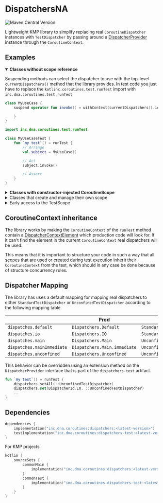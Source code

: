 # DispatchersNA

![Maven Central Version](https://img.shields.io/maven-central/v/inc.dna.coroutines/dispatchers)

Lightweight KMP library to simplify replacing real `CoroutineDispatcher` instances with `TestDispatcher` by passing around a [DispatcherProvider](dispatchers/src/commonMain/kotlin/inc/dna/coroutines/DispatcherProvider.kt) instance through the `CoroutineContext`.

## Examples

<details open>
    <summary><b>Classes without scope reference</b></summary>

Suspending methods can select the dispatcher to use with the top-level `currentDispatchers()` method that the library provides. In test code you just have to replace the `kotlinx.coroutines.test.runTest` import with `inc.dna.coroutines.test.runTest`.

```kotlin
class MyUseCase {
    suspend operator fun invoke() = withContext(currentDispatchers().io) {

    }
}
```

```kotlin
import inc.dna.coroutines.test.runTest

class MyUseCaseTest {
    fun `my test`() = runTest {
        // Arrange
        val subject = MyUseCase()

        // Act
        subject.invoke()

        // Assert
    }
}
```

</details>
<details>
    <summary><b>Classes with constructor-injected CoroutineScope</b></summary>

For classes that have a constructor injected scope, like ViewModels you have to make sure that you pass in a scope which is either the `TestScope`, `backgroundScope` or a custom scope that [inherits the `DispatchersContextElement`](#coroutinecontext-inheritance) from the `TestScope.coroutineContext`.

Then you can use the extension property on `val CoroutineScope.dispatchers` to select the dispatcher that you need.

```kotlin
class MyViewModel(
    val scope: CoroutineScope,
) : ViewModel(scope) {

    private val defaultDispatcher = scope.dispatchers.default
}
```

```kotlin
import inc.dna.coroutines.test.runTest

class MyViewModelTest {
    @Test
    fun `my test`() = runTest {
        val subject = MyViewModel(
            scope = backgroundScope
        )
    }
}
```

</details>

<details>
    <summary>Classes that create and manage their own scope</summary>

If a class creates a CoroutineScope internally it should either use a constructor-injected CoroutineContext or a constructor-injected parent scope to build upon to ensure that the scope [inherits the `DispatchersContextElement`](#coroutinecontext-inheritance).

```kotlin
class MySelfContainedClass(
    val context: CoroutineContext = EmptyCoroutineContext,
) {
    val scope = CoroutineScope(context + SupervisorJob(parent = context.job) + context.dispatchers.default)

    fun release() {
        scope.cancel()
    }
}
```

```kotlin
import inc.dna.coroutines.test.runTest

class MyViewModelTest {
    @Test
    fun `my test`() = runTest {
        // Arrange
        val subject = MySelfContainedClass(
            scope = coroutineContext
        )

        subject.release()
    }
}
```

</details>

<details>
    <summary>Early access to the TestScope</summary>

Besides the top-level runTest, the `coroutines-test` artifact also allows early creation of the `TestScope` so that you can use it to instantiate dependencies when the test framework creates your test instance.

For this the library provides the [`inc.dna.coroutines.test.TestScope`](dispatchers-test/src/commonMain/kotlin/inc/dna/coroutines/test/TestScope.kt) top-level factory method which ensures that the `TestScope` is instantiated with the right `CoroutineContext` elements.

```kotlin
import inc.dna.coroutines.test.TestScope

class MyViewModelTest {

    val scope = TestScope()
    val subject = MySelfContainedClass(scope.backgrounScope)

    @Test
    fun `my test`() = scope.runTest {
        ...
    }
}
```

</details>

## CoroutineContext inheritance

The library works by making the `CoroutineContext` of the `runTest` method contain a [DispatcherContextElement](dispatchers/src/commonMain/kotlin/inc/dna/coroutines/DispatcherProvider.kt) which production code will look for. If it can't find the element in the current `CoroutineContext` real dispatchers will be used.

This means that it is important to structure your code in such a way that all scopes that are used or created during test execution inherit their `CoroutineContext` from the test, which should in any case be done because of structure concurrency rules.

## Dispatcher Mapping

The library has uses a default mapping for mapping real dispatchers to either `StandardTestDispatcher` or `UnconfinedTestDispatcher` according to the following mapping table

|                            | Prod                         | Test                       |
|----------------------------|------------------------------|----------------------------|
| `dispatches.default`       | `Dispatchers.Default`        | `StandardTestDispatcher`   |
| `dispatches.io`            | `Dispatchers.IO`             | `StandardTestDispatcher`   |
| `dispatches.main`          | `Dispatchers.Main`           | `UnconfinedTestDispatcher` |
| `dispatches.mainImmediate` | `Dispatchers.Main.immediate` | `UnconfinedTestDispatcher` |
| `dispatches.unconfined`    | `Dispatchers.Unconfined`     | `UnconfinedTestDispatcher` |

This behavior can be overridden using an extension method on the `DispatcherProvider` interface that is part of the `dispatchers-test` artifact.

```kotlin
fun `my test`() = runTest {
    dispatchers.setAll(::UnconfinedTestDispatcher)
    dispatchers.set(DispatcherId.IO, ::UnconfinedTestDispatcher)
    ..
}
```

## Dependencies

```kotlin
dependencies {
    implementation("inc.dna.coroutines:dispatchers:<latest-version>")
    testImplementation("inc.dna.coroutines:dispatchers-test:<latest-version>")
}
```

For KMP projects

```kotlin
kotlin {
    sourceSets {
        commonMain {
            implementation("inc.dna.coroutines:dispatchers:<latest-version>")
        }
        commonTest {
            implementation("inc.dna.coroutines:dispatchers-test:<latest-version>")
        }
    }
}
```
